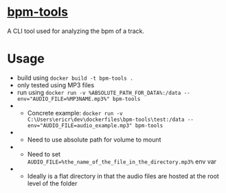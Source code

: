 # [bpm-tools](https://github.com/ericrobolson/bpm-tools) 
A CLI tool used for analyzing the bpm of a track.

# Usage
- build using `docker build -t bpm-tools .`
- only tested using MP3 files
- run using `docker run -v %ABSOLUTE_PATH_FOR_DATA%:/data --env="AUDIO_FILE=%MP3NAME.mp3%" bpm-tools`
- - Concrete example: `docker run -v C:\Users\ericr\dev\dockerfiles\bpm-tools\test:/data --env="AUDIO_FILE=audio_example.mp3" bpm-tools`
- - Need to use absolute path for volume to mount
- - Need to set `AUDIO_FILE=%the_name_of_the_file_in_the_directory.mp3%` env var
- - Ideally is a flat directory in that the audio files are hosted at the root level of the folder